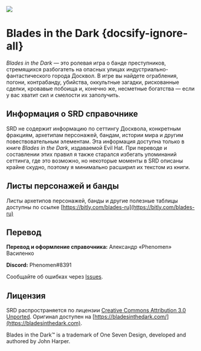 ![](https://www.evilhat.com/home/wp-content/uploads/2016/09/EHP_Blades_Pageheader.jpg)

# Blades in the Dark {docsify-ignore-all}

_Blades in the Dark_ — это ролевая игра о банде преступников, стремящихся разбогатеть на опасных улицах индустриально-фантастического города Досквол. В игре вы найдете ограбления, погони, контрабанду, убийства, оккультные загадки, рискованные сделки, кровавые побоища и, конечно же, несметные богатства — если у вас хватит сил и смелости их заполучить.

## Информация о SRD справочнике

SRD не содержит информацию по сеттингу Досквола, конкретным фракциям, архетипам персонажей, бандам, истории мира и другим повествовательным элементам. Эта информация доступна только в книге _Blades in the Dark_, издаваемой Evil Hat. При переводе и составлении этих правил я также старался избегать упоминаний сеттинга, где это возможно, но некоторые моменты в SRD описаны крайне скудно, поэтому я минимально расширил их текстом из книги.

## Листы персонажей и банды

Листы архетипов персонажей, банды и другие полезные таблицы доступны по ссылке [https://bitly.com/blades-ru](https://bitly.com/blades-ru)

## Перевод

**Перевод и оформление справочника:** Александр «Phenomen» Василенко

**Discord:** Phenomen#8391

Сообщайте об ошибках через [Issues](https://github.com/Phenomen/bladesinthedark/issues/new/choose).

## Лицензия

SRD распространяется по лицензии [Creative Commons Attribution 3.0 Unported](http://creativecommons.org/licenses/by/3.0/).
Оригинал доступен на [https://bladesinthedark.com/](https://bladesinthedark.com).

Blades in the Dark™ is a trademark of One Seven Design, developed and authored by John Harper.

